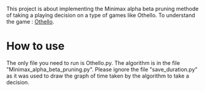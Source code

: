 This project is about implementing the Minimax alpha beta pruning methode of taking a playing decision on a type of games like Othello.
To understand the game : [Othello](https://www.eothello.com/).

# How to use

The only file you need to run is Othello.py. The algorithm is in the file "Minimax_alpha_beta_pruning.py".
Please ignore the file "save_duration.py" as it was used to draw the graph of time taken by the algorithm to take a decision.
